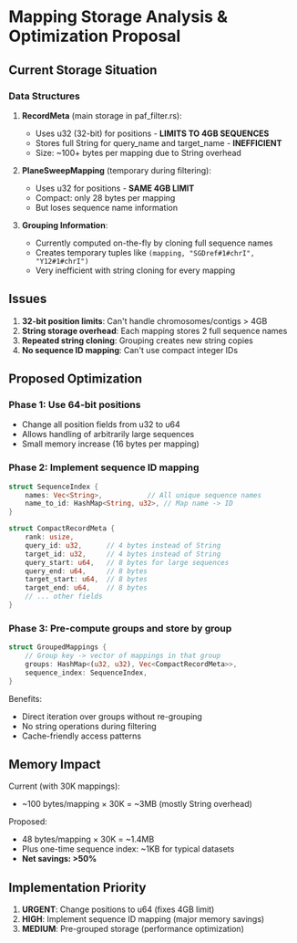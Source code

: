 # Mapping Storage Analysis & Optimization Proposal

## Current Storage Situation

### Data Structures

1. **RecordMeta** (main storage in paf_filter.rs):
   - Uses u32 (32-bit) for positions - **LIMITS TO 4GB SEQUENCES**
   - Stores full String for query_name and target_name - **INEFFICIENT**
   - Size: ~100+ bytes per mapping due to String overhead

2. **PlaneSweepMapping** (temporary during filtering):
   - Uses u32 for positions - **SAME 4GB LIMIT**
   - Compact: only 28 bytes per mapping
   - But loses sequence name information

3. **Grouping Information**:
   - Currently computed on-the-fly by cloning full sequence names
   - Creates temporary tuples like `(mapping, "SGDref#1#chrI", "Y12#1#chrI")`
   - Very inefficient with string cloning for every mapping

## Issues

1. **32-bit position limits**: Can't handle chromosomes/contigs > 4GB
2. **String storage overhead**: Each mapping stores 2 full sequence names
3. **Repeated string cloning**: Grouping creates new string copies
4. **No sequence ID mapping**: Can't use compact integer IDs

## Proposed Optimization

### Phase 1: Use 64-bit positions
- Change all position fields from u32 to u64
- Allows handling of arbitrarily large sequences
- Small memory increase (16 bytes per mapping)

### Phase 2: Implement sequence ID mapping
```rust
struct SequenceIndex {
    names: Vec<String>,           // All unique sequence names
    name_to_id: HashMap<String, u32>, // Map name -> ID
}

struct CompactRecordMeta {
    rank: usize,
    query_id: u32,      // 4 bytes instead of String
    target_id: u32,     // 4 bytes instead of String
    query_start: u64,   // 8 bytes for large sequences
    query_end: u64,     // 8 bytes
    target_start: u64,  // 8 bytes
    target_end: u64,    // 8 bytes
    // ... other fields
}
```

### Phase 3: Pre-compute groups and store by group
```rust
struct GroupedMappings {
    // Group key -> vector of mappings in that group
    groups: HashMap<(u32, u32), Vec<CompactRecordMeta>>,
    sequence_index: SequenceIndex,
}
```

Benefits:
- Direct iteration over groups without re-grouping
- No string operations during filtering
- Cache-friendly access patterns

## Memory Impact

Current (with 30K mappings):
- ~100 bytes/mapping × 30K = ~3MB (mostly String overhead)

Proposed:
- 48 bytes/mapping × 30K = ~1.4MB
- Plus one-time sequence index: ~1KB for typical datasets
- **Net savings: >50%**

## Implementation Priority

1. **URGENT**: Change positions to u64 (fixes 4GB limit)
2. **HIGH**: Implement sequence ID mapping (major memory savings)
3. **MEDIUM**: Pre-grouped storage (performance optimization)